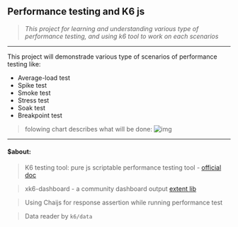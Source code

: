 ## Performance testing and K6 js
> *This project for learning and understanding various type of performance testing, and using k6 tool to work on each scenarios*
---

This project will demonstrade various type of scenarios of performance testing like: 
- Average-load test
- Spike test
- Smoke test
- Stress test
- Soak test
- Breakpoint test
> folowing chart describes what will be done:
![img](https://k6.io/docs/static/5d2f760ce988dc758b7b7768a28aaa8f/88b03/chart-load-test-types-overview.png)
---


#### $about:
> K6 testing tool: pure js scriptable performance testing tool - [official doc](https://k6.io/docs/)

> xk6-dashboard - a community dashboard output [extent lib](https://github.com/grafana/xk6-dashboard)

> Using Chaijs for response assertion while running performance test

> Data reader by `k6/data`